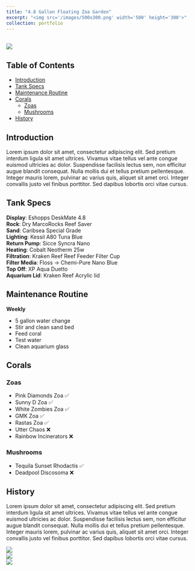 ```yaml
---
title: "4.8 Gallon Floating Zoa Garden"
excerpt: "<img src='/images/500x300.png' width='500' height='300'>"
collection: portfolio
---
```


<br>
<img src='../../../../images/500x300.png'>

<style>

.center {
  display: block;
  margin-left: auto;
  margin-right: auto;
}

</style>

## Table of Contents
- [Introduction](#introduction)
- [Tank Specs](#tank-specs)
- [Maintenance Routine](#maintenance-routine)
- [Corals](#corals)
    - [Zoas](#zoas)
    - [Mushrooms](#mushrooms)
- [History](#history)


## Introduction

Lorem ipsum dolor sit amet, consectetur adipiscing elit. Sed pretium interdum ligula sit amet ultrices. Vivamus vitae tellus vel ante congue euismod ultricies ac dolor. Suspendisse facilisis lectus sem, non efficitur augue blandit consequat. Nulla mollis dui et tellus pretium pellentesque. Integer mauris lorem, pulvinar ac varius quis, aliquet sit amet orci. Integer convallis justo vel finibus porttitor. Sed dapibus lobortis orci vitae cursus.


## Tank Specs

**Display**:  Eshopps DeskMate 4.8 <br>
**Rock**: Dry MarcoRocks Reef Saver <br>
**Sand**: Caribsea Special Grade <br>
**Lighting**: Kessil A80 Tuna Blue <br>
**Return Pump**: Sicce Syncra Nano <br>
**Heating**: Cobalt Neotherm 25w <br>
**Filtration**: Kraken Reef Reef Feeder Filter Cup<br>
**Filter Media**: Floss -> Chemi-Pure Nano Blue <br>
**Top Off**: XP Aqua Duetto <br>
**Aquarium Lid**: Kraken Reef Acrylic lid <br>


## Maintenance Routine

**Weekly**
- 5 gallon water change
- Stir and clean sand bed
- Feed coral
- Test water
- Clean aquarium glass

## Corals

### Zoas

- Pink Diamonds Zoa ✅
- Sunny D Zoa ✅
- White Zombies Zoa ✅
- GMK Zoa ✅
- Rastas Zoa ✅
- Utter Chaos ❌
- Rainbow Incinerators ❌


### Mushrooms

- Tequila Sunset Rhodactis ✅
- Deadpool Discosoma ❌



## History

Lorem ipsum dolor sit amet, consectetur adipiscing elit. Sed pretium interdum ligula sit amet ultrices. Vivamus vitae tellus vel ante congue euismod ultricies ac dolor. Suspendisse facilisis lectus sem, non efficitur augue blandit consequat. Nulla mollis dui et tellus pretium pellentesque. Integer mauris lorem, pulvinar ac varius quis, aliquet sit amet orci. Integer convallis justo vel finibus porttitor. Sed dapibus lobortis orci vitae cursus.

<img src='../../images/pico_tank/scaping_1.jpg' class='center'>

<img src='../../images/pico_tank/scaping_2.jpg' class='center'>

<img src='../../images/pico_tank/scaping_3.jpg' class='center'>